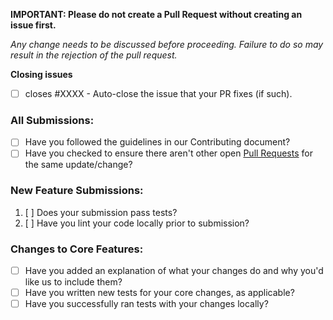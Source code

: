 **IMPORTANT: Please do not create a Pull Request without creating an issue first.**

*Any change needs to be discussed before proceeding. Failure to do so may result in the rejection of the pull request.*

**Closing issues**
* [ ] closes #XXXX - Auto-close the issue that your PR fixes (if such).

### All Submissions:

* [ ] Have you followed the guidelines in our Contributing document?
* [ ] Have you checked to ensure there aren't other open [Pull Requests](../../pulls) for the same update/change?

<!-- You can erase any parts of this template not applicable to your Pull Request. -->

### New Feature Submissions:

1. [ ] Does your submission pass tests?
2. [ ] Have you lint your code locally prior to submission?

### Changes to Core Features:

* [ ] Have you added an explanation of what your changes do and why you'd like us to include them?
* [ ] Have you written new tests for your core changes, as applicable?
* [ ] Have you successfully ran tests with your changes locally?

